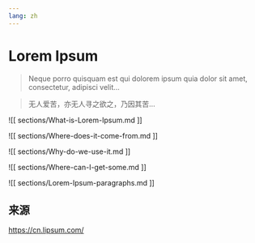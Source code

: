 ```yaml
---
lang: zh
---
```


# Lorem Ipsum

> Neque porro quisquam est qui dolorem ipsum quia dolor sit amet, consectetur, adipisci velit...

> 无人爱苦，亦无人寻之欲之，乃因其苦...

![[ sections/What-is-Lorem-Ipsum.md ]]

![[ sections/Where-does-it-come-from.md ]]

![[ sections/Why-do-we-use-it.md ]]

![[ sections/Where-can-I-get-some.md ]]

![[ sections/Lorem-Ipsum-paragraphs.md ]]

## 来源

<https://cn.lipsum.com/>